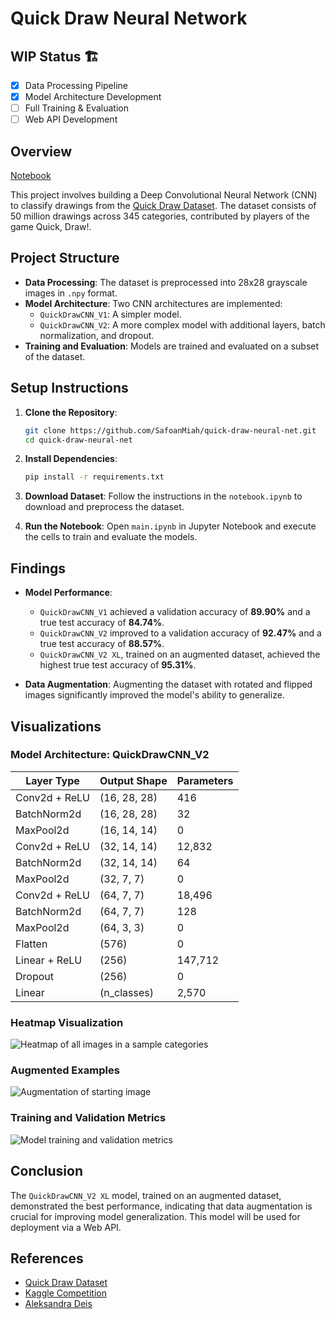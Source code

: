 # Quick Draw Neural Network

## WIP Status 🏗️
- [x] Data Processing Pipeline
- [x] Model Architecture Development
- [ ] Full Training & Evaluation
- [ ] Web API Development

## Overview

[Notebook](https://github.com/SafoanMiah/quick-draw-neural-net/blob/main/notebook.ipynb)

This project involves building a Deep Convolutional Neural Network (CNN) to classify drawings from the [Quick Draw Dataset](https://quickdraw.withgoogle.com/data). The dataset consists of 50 million drawings across 345 categories, contributed by players of the game Quick, Draw!.

## Project Structure

- **Data Processing**: The dataset is preprocessed into 28x28 grayscale images in `.npy` format.
- **Model Architecture**: Two CNN architectures are implemented:
  - `QuickDrawCNN_V1`: A simpler model.
  - `QuickDrawCNN_V2`: A more complex model with additional layers, batch normalization, and dropout.
- **Training and Evaluation**: Models are trained and evaluated on a subset of the dataset.

## Setup Instructions

1. **Clone the Repository**:

   ```bash
   git clone https://github.com/SafoanMiah/quick-draw-neural-net.git
   cd quick-draw-neural-net
   ```

2. **Install Dependencies**:

   ```bash
   pip install -r requirements.txt
   ```

3. **Download Dataset**:
   Follow the instructions in the `notebook.ipynb` to download and preprocess the dataset.

4. **Run the Notebook**:
   Open `main.ipynb` in Jupyter Notebook and execute the cells to train and evaluate the models.

## Findings

- **Model Performance**:

  - `QuickDrawCNN_V1` achieved a validation accuracy of **89.90%** and a true test accuracy of **84.74%**.
  - `QuickDrawCNN_V2` improved to a validation accuracy of **92.47%** and a true test accuracy of **88.57%**.
  - `QuickDrawCNN_V2 XL`, trained on an augmented dataset, achieved the highest true test accuracy of **95.31%**.

- **Data Augmentation**: Augmenting the dataset with rotated and flipped images significantly improved the model's ability to generalize.

## Visualizations

### Model Architecture: QuickDrawCNN_V2

| Layer Type    | Output Shape | Parameters |
| ------------- | ------------ | ---------- |
| Conv2d + ReLU | (16, 28, 28) | 416        |
| BatchNorm2d   | (16, 28, 28) | 32         |
| MaxPool2d     | (16, 14, 14) | 0          |
| Conv2d + ReLU | (32, 14, 14) | 12,832     |
| BatchNorm2d   | (32, 14, 14) | 64         |
| MaxPool2d     | (32, 7, 7)   | 0          |
| Conv2d + ReLU | (64, 7, 7)   | 18,496     |
| BatchNorm2d   | (64, 7, 7)   | 128        |
| MaxPool2d     | (64, 3, 3)   | 0          |
| Flatten       | (576)        | 0          |
| Linear + ReLU | (256)        | 147,712    |
| Dropout       | (256)        | 0          |
| Linear        | (n_classes)  | 2,570      |

### Heatmap Visualization
![Heatmap of all images in a sample categories](https://github.com/user-attachments/assets/fc2ef6c3-7790-4daf-81fa-1881a332971e)

### Augmented Examples
![Augmentation of starting image](https://github.com/user-attachments/assets/3c352400-b1bd-43f2-80eb-867edc8fab32)

### Training and Validation Metrics
![Model training and validation metrics](https://github.com/user-attachments/assets/11bed997-2548-4419-866c-2c0bb4f342f5)

## Conclusion

The `QuickDrawCNN_V2 XL` model, trained on an augmented dataset, demonstrated the best performance, indicating that data augmentation is crucial for improving model generalization. This model will be used for deployment via a Web API.

## References
- [Quick Draw Dataset](https://quickdraw.withgoogle.com/data)
- [Kaggle Competition](https://www.kaggle.com/competitions/quickdraw-doodle-recognition)
- [Aleksandra Deis](https://www.kaggle.com/code/aleksandradeis/getting-started-with-pytorch-for-quick-draw)
